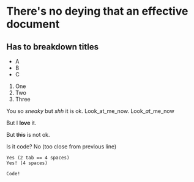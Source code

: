 There's no deying that an effective document
=

Has to breakdown titles
-

- A
- B
- C

1. One
2. Two
3. Three

You so *sneaky* but _shh_ it is ok. Look_at_me_now. Look_*at*_me_now

But I **love** it.

But ~~this~~ is not ok.

Is it code?
    No (too close from previous line)
  
    Yes (2 tab == 4 spaces)
    Yes! (4 spaces)
    
```
Code!
``` 